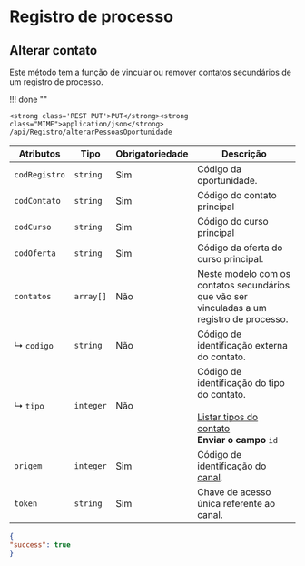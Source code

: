 
# Registro de processo

## Alterar contato

Este método tem a função de vincular ou remover contatos secundários de um registro de processo.

!!! done ""

    <strong class='REST PUT'>PUT</strong><strong class="MIME">application/json</strong> /api/Registro/alterarPessoasOportunidade

| Atributos | Tipo | Obrigatoriedade | Descrição |
| --- | --- | --- | --- |
| `codRegistro` | `string` | Sim | Código da oportunidade. |
| `codContato` | `string` | Sim | Código do contato principal |
| `codCurso` | `string` | Sim | Código do curso principal |
| `codOferta` | `string` | Sim | Código da oferta do curso principal. |
| `contatos` | `array[]` | Não | Neste modelo com os contatos secundários que vão ser vinculadas a um registro de processo. |
| ↳ `codigo` | `string` | Não | Código de identificação externa do contato. |
| ↳ `tipo` | `integer` | Não | Código de identificação do tipo do contato. <br><br>[Listar tipos do contato](/api_crm/metodosdelistagem/#listar-tipos-do-contato)<br>**Enviar o campo** `id` |
| `origem` | `integer` | Sim | Código de identificação do [canal](/api_crm/apresentacao/#autenticacao). |
| `token` | `string` | Sim | Chave de acesso única referente ao canal. |

``` JSON tab="Resposta"
{
"success": true
}
```

